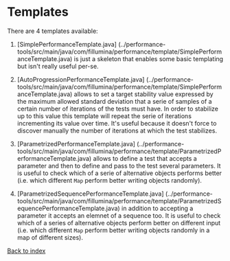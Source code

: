 # Templates

There are 4 templates available:

1.  [SimplePerformanceTemplate.java]
    (../performance-tools/src/main/java/com/fillumina/performance/template/SimplePerformanceTemplate.java)
    is just a skeleton that enables some basic templating but isn't really
    useful per-se.

2.  [AutoProgressionPerformanceTemplate.java]
    (../performance-tools/src/main/java/com/fillumina/performance/template/SimplePerformanceTemplate.java)
    allows to set a target stability value expressed by the maximum allowed
    standard deviation that a serie of samples of a certain number
    of iterations of the tests must have. In order to stabilize up to this value this
    template will repeat the serie of iterations incrementing its value over time.
    It's useful because it doesn't force to discover manually the number of
    iterations at which the test stabilizes.

3.  [ParametrizedPerformanceTemplate.java]
    (../performance-tools/src/main/java/com/fillumina/performance/template/ParametrizedPerformanceTemplate.java)
    allows to define a test that accepts a parameter and then to define and pass to
    the test several parameters. It is useful to check which of a serie of
    alternative objects performs better (i.e. which different `Map` perform
    better writing objects randomly).

4.  [ParametrizedSequencePerformanceTemplate.java]
    (../performance-tools/src/main/java/com/fillumina/performance/template/ParametrizedSequencePerformanceTemplate.java)
    in addition to accepting a parameter it accepts an elemnet of a sequence too. It
    is useful to check which of a series of alternative objects perform better on
    different input (i.e. which different `Map` perform better writing objects
    randomly in a map of different sizes).

[Back to index](documentation_index.md)